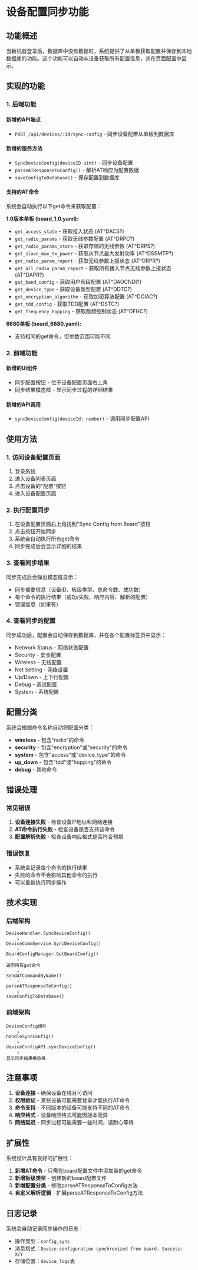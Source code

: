 # 设备配置同步功能

## 功能概述

当新机器登录后，数据库中没有数据时，系统提供了从单板获取配置并保存到本地数据库的功能。这个功能可以自动从设备获取所有配置信息，并在页面配置中显示。

## 实现的功能

### 1. 后端功能

#### 新增的API端点
- `POST /api/devices/:id/sync-config` - 同步设备配置从单板到数据库

#### 新增的服务方法
- `SyncDeviceConfig(deviceID uint)` - 同步设备配置
- `parseATResponseToConfig()` - 解析AT响应为配置数据
- `saveConfigToDatabase()` - 保存配置到数据库

#### 支持的AT命令
系统会自动执行以下get命令来获取配置：

**1.0版本单板 (board_1.0.yaml):**
- `get_access_state` - 获取接入状态 (AT^DACS?)
- `get_radio_params` - 获取无线参数配置 (AT^DRPC?)
- `get_radio_params_store` - 获取存储的无线参数 (AT^DRPS?)
- `get_slave_max_tx_power` - 获取从节点最大发射功率 (AT^DSSMTP?)
- `get_radio_param_report` - 获取无线参数上报状态 (AT^DRPR?)
- `get_all_radio_param_report` - 获取所有接入节点无线参数上报状态 (AT^DAPR?)
- `get_band_config` - 获取用户频段配置 (AT^DAOCNDI?)
- `get_device_type` - 获取设备类型配置 (AT^DDTC?)
- `get_encryption_algorithm` - 获取加密算法配置 (AT^DCIAC?)
- `get_tdd_config` - 获取TDD配置 (AT^DSTC?)
- `get_frequency_hopping` - 获取跳频控制状态 (AT^DFHC?)

**6680单板 (board_6680.yaml):**
- 支持相同的get命令，但参数范围可能不同

### 2. 前端功能

#### 新增的UI组件
- 同步配置按钮 - 位于设备配置页面右上角
- 同步结果模态框 - 显示同步过程的详细结果

#### 新增的API调用
- `syncDeviceConfig(deviceId: number)` - 调用同步配置API

## 使用方法

### 1. 访问设备配置页面
1. 登录系统
2. 进入设备列表页面
3. 点击设备的"配置"按钮
4. 进入设备配置页面

### 2. 执行配置同步
1. 在设备配置页面右上角找到"Sync Config from Board"按钮
2. 点击按钮开始同步
3. 系统会自动执行所有get命令
4. 同步完成后会显示详细的结果

### 3. 查看同步结果
同步完成后会弹出模态框显示：
- 同步摘要信息（设备ID、板级类型、总命令数、成功数）
- 每个命令的执行结果（成功/失败、响应内容、解析的配置）
- 错误信息（如果有）

### 4. 查看同步的配置
同步成功后，配置会自动保存到数据库，并在各个配置标签页中显示：
- Network Status - 网络状态配置
- Security - 安全配置
- Wireless - 无线配置
- Net Setting - 网络设置
- Up/Down - 上下行配置
- Debug - 调试配置
- System - 系统配置

## 配置分类

系统会根据命令名称自动将配置分类：

- **wireless** - 包含"radio"的命令
- **security** - 包含"encryption"或"security"的命令
- **system** - 包含"access"或"device_type"的命令
- **up_down** - 包含"tdd"或"hopping"的命令
- **debug** - 其他命令

## 错误处理

### 常见错误
1. **设备连接失败** - 检查设备IP地址和网络连接
2. **AT命令执行失败** - 检查设备是否支持该命令
3. **配置解析失败** - 检查设备响应格式是否符合预期

### 错误恢复
- 系统会记录每个命令的执行结果
- 失败的命令不会影响其他命令的执行
- 可以重新执行同步操作

## 技术实现

### 后端架构
```
DeviceHandler.SyncDeviceConfig()
    ↓
DeviceCommService.SyncDeviceConfig()
    ↓
BoardConfigManager.GetBoardConfig()
    ↓
遍历所有get命令
    ↓
SendATCommandByName()
    ↓
parseATResponseToConfig()
    ↓
saveConfigToDatabase()
```

### 前端架构
```
DeviceConfig组件
    ↓
handleSyncConfig()
    ↓
deviceConfigAPI.syncDeviceConfig()
    ↓
显示同步结果模态框
```

## 注意事项

1. **设备连接** - 确保设备在线且可访问
2. **权限验证** - 某些设备可能需要登录才能执行AT命令
3. **命令支持** - 不同版本的设备可能支持不同的AT命令
4. **响应格式** - 设备响应格式可能因版本而异
5. **网络延迟** - 同步过程可能需要一些时间，请耐心等待

## 扩展性

系统设计具有良好的扩展性：

1. **新增AT命令** - 只需在board配置文件中添加新的get命令
2. **新增板级类型** - 创建新的board配置文件
3. **新增配置分类** - 修改parseATResponseToConfig方法
4. **自定义解析逻辑** - 扩展parseATResponseToConfig方法

## 日志记录

系统会自动记录同步操作的日志：
- 操作类型：`config_sync`
- 消息格式：`Device configuration synchronized from board. Success: X/Y`
- 存储位置：`device_logs`表 
